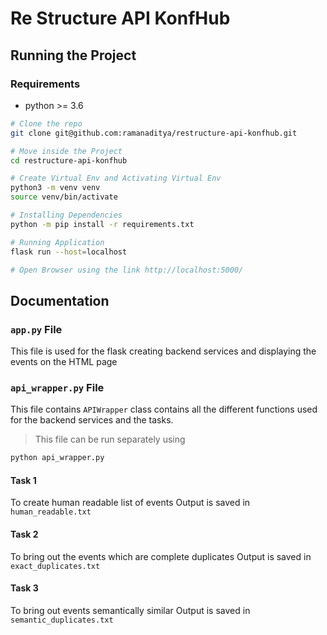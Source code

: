 # Re Structure API KonfHub

## Running the Project

### Requirements 
- python >= 3.6

```bash
# Clone the repo
git clone git@github.com:ramanaditya/restructure-api-konfhub.git

# Move inside the Project
cd restructure-api-konfhub

# Create Virtual Env and Activating Virtual Env
python3 -m venv venv
source venv/bin/activate

# Installing Dependencies
python -m pip install -r requirements.txt

# Running Application
flask run --host=localhost

# Open Browser using the link http://localhost:5000/
```

## Documentation

### `app.py` File
This file is used for the flask creating backend services and displaying the events on the HTML page


### `api_wrapper.py` File
This file contains `APIWrapper` class contains all the different functions used for the backend services and the tasks.
> This file can be run separately using
```bash
python api_wrapper.py
```

#### Task 1
To create human readable list of events
Output is saved in `human_readable.txt`

#### Task 2
To bring out the events which are complete duplicates
Output is saved in `exact_duplicates.txt`

#### Task 3
To bring out events semantically similar
Output is saved in `semantic_duplicates.txt`